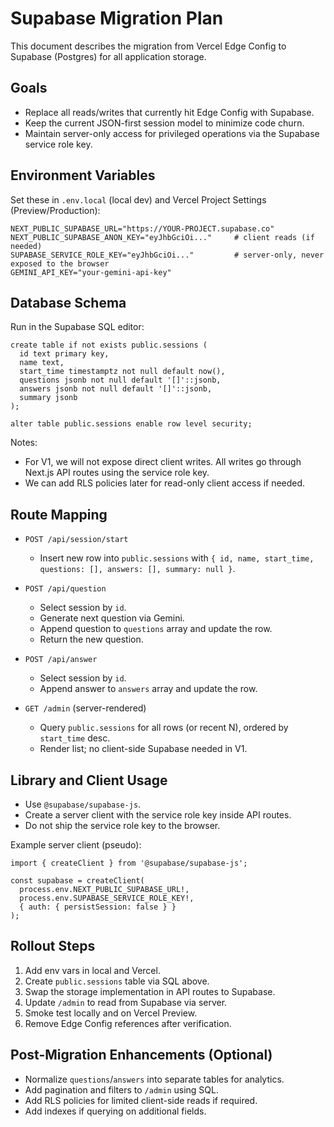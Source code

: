# Supabase Migration Plan

This document describes the migration from Vercel Edge Config to Supabase (Postgres) for all application storage.

## Goals

- Replace all reads/writes that currently hit Edge Config with Supabase.
- Keep the current JSON-first session model to minimize code churn.
- Maintain server-only access for privileged operations via the Supabase service role key.

## Environment Variables

Set these in `.env.local` (local dev) and Vercel Project Settings (Preview/Production):

```
NEXT_PUBLIC_SUPABASE_URL="https://YOUR-PROJECT.supabase.co"
NEXT_PUBLIC_SUPABASE_ANON_KEY="eyJhbGciOi..."     # client reads (if needed)
SUPABASE_SERVICE_ROLE_KEY="eyJhbGciOi..."         # server-only, never exposed to the browser
GEMINI_API_KEY="your-gemini-api-key"
```

## Database Schema

Run in the Supabase SQL editor:

```
create table if not exists public.sessions (
  id text primary key,
  name text,
  start_time timestamptz not null default now(),
  questions jsonb not null default '[]'::jsonb,
  answers jsonb not null default '[]'::jsonb,
  summary jsonb
);

alter table public.sessions enable row level security;
```

Notes:
- For V1, we will not expose direct client writes. All writes go through Next.js API routes using the service role key.
- We can add RLS policies later for read-only client access if needed.

## Route Mapping

- `POST /api/session/start`
  - Insert new row into `public.sessions` with `{ id, name, start_time, questions: [], answers: [], summary: null }`.

- `POST /api/question`
  - Select session by `id`.
  - Generate next question via Gemini.
  - Append question to `questions` array and update the row.
  - Return the new question.

- `POST /api/answer`
  - Select session by `id`.
  - Append answer to `answers` array and update the row.

- `GET /admin` (server-rendered)
  - Query `public.sessions` for all rows (or recent N), ordered by `start_time` desc.
  - Render list; no client-side Supabase needed in V1.

## Library and Client Usage

- Use `@supabase/supabase-js`.
- Create a server client with the service role key inside API routes.
- Do not ship the service role key to the browser.

Example server client (pseudo):

```
import { createClient } from '@supabase/supabase-js';

const supabase = createClient(
  process.env.NEXT_PUBLIC_SUPABASE_URL!,
  process.env.SUPABASE_SERVICE_ROLE_KEY!,
  { auth: { persistSession: false } }
);
```

## Rollout Steps

1. Add env vars in local and Vercel.
2. Create `public.sessions` table via SQL above.
3. Swap the storage implementation in API routes to Supabase.
4. Update `/admin` to read from Supabase via server.
5. Smoke test locally and on Vercel Preview.
6. Remove Edge Config references after verification.

## Post-Migration Enhancements (Optional)

- Normalize `questions`/`answers` into separate tables for analytics.
- Add pagination and filters to `/admin` using SQL.
- Add RLS policies for limited client-side reads if required.
- Add indexes if querying on additional fields.


